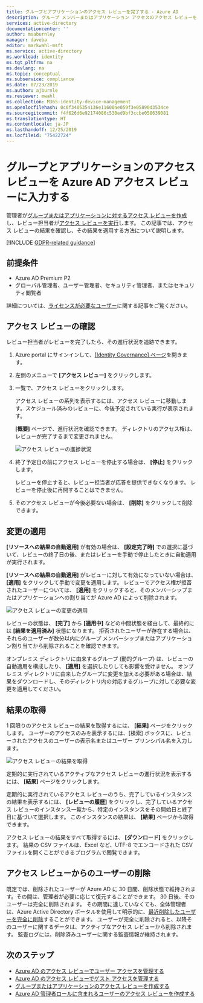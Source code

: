 ```yaml
---
title: グループとアプリケーションのアクセス レビューを完了する - Azure AD
description: グループ メンバーまたはアプリケーション アクセスのアクセス レビューを Azure Active Directory アクセス レビューに入力する方法について説明します。
services: active-directory
documentationcenter: ''
author: msaburnley
manager: daveba
editor: markwahl-msft
ms.service: active-directory
ms.workload: identity
ms.tgt_pltfrm: na
ms.devlang: na
ms.topic: conceptual
ms.subservice: compliance
ms.date: 07/23/2019
ms.author: ajburnle
ms.reviewer: mwahl
ms.collection: M365-identity-device-management
ms.openlocfilehash: 0c6f3405354136e11600ae059f3e05890d3534ce
ms.sourcegitcommit: f4f626d6e92174086c530ed9bf3ccbe058639081
ms.translationtype: HT
ms.contentlocale: ja-JP
ms.lasthandoff: 12/25/2019
ms.locfileid: "75422724"
---
```

# <a name="complete-an-access-review-of-groups-and-applications-in-azure-ad-access-reviews"></a>グループとアプリケーションのアクセス レビューを Azure AD アクセス レビューに入力する

管理者が[グループまたはアプリケーションに対するアクセス レビューを作成](create-access-review.md)し、レビュー担当者が[アクセス レビューを実行](perform-access-review.md)します。 この記事では、アクセス レビューの結果を確認し、その結果を適用する方法について説明します。

[!INCLUDE [GDPR-related guidance](../../../includes/gdpr-intro-sentence.md)]

## <a name="prerequisites"></a>前提条件

- Azure AD Premium P2
- グローバル管理者、ユーザー管理者、セキュリティ管理者、またはセキュリティ閲覧者

詳細については、[ライセンスが必要なユーザー](access-reviews-overview.md#which-users-must-have-licenses)に関する記事をご覧ください。

## <a name="view-an-access-review"></a>アクセス レビューの確認

レビュー担当者がレビューを完了したら、その進行状況を追跡できます。

1. Azure portal にサインインして、[[Identity Governance] ページ](https://portal.azure.com/#blade/Microsoft_AAD_ERM/DashboardBlade/)を開きます。

1. 左側のメニューで **[アクセス レビュー]** をクリックします。

1. 一覧で、アクセス レビューをクリックします。

    アクセス レビューの系列を表示するには、アクセス レビューに移動します。スケジュール済みのレビューに、今後予定されている実行が表示されます。

    **[概要]** ページで、進行状況を確認できます。 ディレクトリのアクセス権は、レビューが完了するまで変更されません。

    ![アクセス レビューの進捗状況](./media/complete-access-review/overview-progress.png)

1. 終了予定日の前にアクセス レビューを停止する場合は、 **[停止]** をクリックします。

    レビューを停止すると、レビュー担当者が応答を提供できなくなります。 レビューを停止後に再開することはできません。

1. そのアクセス レビューが今後必要ない場合は、 **[削除]** をクリックして削除できます。

## <a name="apply-the-changes"></a>変更の適用

**[リソースへの結果の自動適用]** が有効の場合は、 **[設定完了時]** での選択に基づいて、レビューの終了日の後、またはレビューを手動で停止したときに自動適用が実行されます。

**[リソースへの結果の自動適用]** がレビューに対して有効になっていない場合は、 **[適用]** をクリックして手動で変更を適用します。 レビューでアクセス権が拒否されたユーザーについては、 **[適用]** をクリックすると、そのメンバーシップまたはアプリケーションへの割り当てが Azure AD によって削除されます。

![アクセス レビューの変更の適用](./media/complete-access-review/apply-changes.png)

レビューの状態は、 **[完了]** から **[適用中]** などの中間状態を経由して、最終的には **[結果を適用済み]** 状態になります。 拒否されたユーザーが存在する場合は、それらのユーザーが数分以内にグループ メンバーシップまたはアプリケーション割り当てから削除されることを確認できます。

オンプレミス ディレクトリに由来するグループ (動的グループ) は、レビューの自動適用を構成したり、 **[適用]** を選択したりしても影響を受けません。 オンプレミス ディレクトリに由来したグループに変更を加える必要がある場合は、結果をダウンロードし、そのディレクトリ内の対応するグループに対して必要な変更を適用してください。

## <a name="retrieve-the-results"></a>結果の取得

1 回限りのアクセス レビューの結果を取得するには、 **[結果]** ページをクリックします。 ユーザーのアクセスのみを表示するには、[検索] ボックスに、レビューされたアクセスのユーザーの表示名またはユーザー プリンシパル名を入力します。

![アクセス レビューの結果を取得](./media/complete-access-review/retrieve-results.png)

定期的に実行されているアクティブなアクセス レビューの進行状況を表示するには、 **[結果]** ページをクリックします。

定期的に実行されているアクセス レビューのうち、完了しているインスタンスの結果を表示するには、 **[レビューの履歴]** をクリックし、完了しているアクセス レビューのインスタンス一覧から、特定のインスタンスをその開始日と終了日に基づいて選択します。 このインスタンスの結果は、 **[結果]** ページから取得できます。

アクセス レビューの結果をすべて取得するには、 **[ダウンロード]** をクリックします。 結果の CSV ファイルは、Excel など、UTF-8 でエンコードされた CSV ファイルを開くことができるプログラムで閲覧できます。

## <a name="remove-users-from-an-access-review"></a>アクセス レビューからのユーザーの削除

 既定では、削除されたユーザーが Azure AD に 30 日間、削除状態で維持されます。その間は、管理者が必要に応じて復元することができます。  30 日後、そのユーザーは完全に削除されます。  その期間に達していなくても、全体管理者は、Azure Active Directory ポータルを使用して明示的に、[最近削除したユーザーを完全に削除](../fundamentals/active-directory-users-restore.md)することができます。  ユーザーが完全に削除されると、以降そのユーザーに関するデータは、アクティブなアクセス レビューから削除されます。  監査ログには、削除済みユーザーに関する監査情報が維持されます。

## <a name="next-steps"></a>次のステップ

- [Azure AD のアクセス レビューでユーザー アクセスを管理する](manage-user-access-with-access-reviews.md)
- [Azure AD のアクセス レビューでゲスト アクセスを管理する](manage-guest-access-with-access-reviews.md)
- [グループまたはアプリケーションのアクセス レビューを作成する](create-access-review.md)
- [Azure AD 管理者ロールに含まれるユーザーのアクセス レビューを作成する](../privileged-identity-management/pim-how-to-start-security-review.md)
